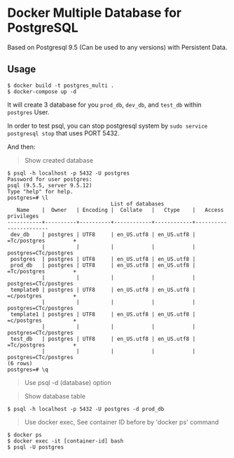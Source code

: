 # Docker Multiple Database for PostgreSQL

Based on Postgresql 9.5 (Can be used to any versions) with Persistent Data.

## Usage

```
$ docker build -t postgres_multi .
$ docker-compose up -d
```

It will create 3 database for you `prod_db`, `dev_db`, and `test_db` within `postgres` User.

In order to test psql, you can stop postgresql system by `sudo service postgresql stop` that uses PORT 5432.

And then:
> Show created database

```
$ psql -h localhost -p 5432 -U postgres
Password for user postgres: 
psql (9.5.5, server 9.5.12)
Type "help" for help.
postgres=# \l
                                 List of databases
   Name    |  Owner   | Encoding |  Collate   |   Ctype    |   Access privileges   
-----------+----------+----------+------------+------------+-----------------------
 dev_db    | postgres | UTF8     | en_US.utf8 | en_US.utf8 | =Tc/postgres         +
           |          |          |            |            | postgres=CTc/postgres
 postgres  | postgres | UTF8     | en_US.utf8 | en_US.utf8 | 
 prod_db   | postgres | UTF8     | en_US.utf8 | en_US.utf8 | =Tc/postgres         +
           |          |          |            |            | postgres=CTc/postgres
 template0 | postgres | UTF8     | en_US.utf8 | en_US.utf8 | =c/postgres          +
           |          |          |            |            | postgres=CTc/postgres
 template1 | postgres | UTF8     | en_US.utf8 | en_US.utf8 | =c/postgres          +
           |          |          |            |            | postgres=CTc/postgres
 test_db   | postgres | UTF8     | en_US.utf8 | en_US.utf8 | =Tc/postgres         +
           |          |          |            |            | postgres=CTc/postgres
(6 rows)
postgres=# \q
```

> Use psql -d (database) option

> Show database table
```
$ psql -h localhost -p 5432 -U postgres -d prod_db
```

> Use docker exec, See container ID before by 'docker ps' command

```
$ docker ps
$ docker exec -it [container-id] bash
$ psql -U postgres
```
